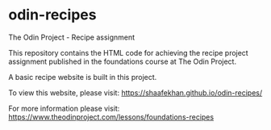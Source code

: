 # odin-recipes
 The Odin Project - Recipe assignment

This repository contains the HTML code for achieving the recipe project assignment published in the foundations course at The Odin Project.

A basic recipe website is built in this project.

To view this website, please visit:  https://shaafekhan.github.io/odin-recipes/

For more information please visit: https://www.theodinproject.com/lessons/foundations-recipes
